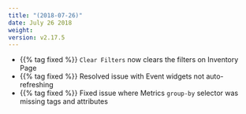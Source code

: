 ```yaml
---
title: "(2018-07-26)"
date: July 26 2018
weight:
version: v2.17.5
---
```


- {{% tag fixed %}} `Clear Filters` now clears the filters on Inventory Page
- {{% tag fixed %}} Resolved issue with Event widgets not auto-refreshing
- {{% tag fixed %}} Fixed issue where Metrics `group-by` selector was missing tags and attributes
